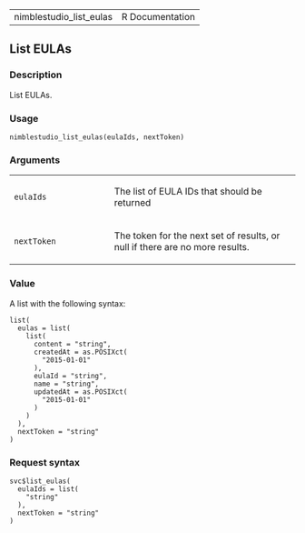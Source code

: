 <table style="width: 100%;">
<tbody>
<tr class="odd">
<td>nimblestudio_list_eulas</td>
<td style="text-align: right;">R Documentation</td>
</tr>
</tbody>
</table>

## List EULAs

### Description

List EULAs.

### Usage

    nimblestudio_list_eulas(eulaIds, nextToken)

### Arguments

<table>
<colgroup>
<col style="width: 35%" />
<col style="width: 65%" />
</colgroup>
<tbody>
<tr class="odd">
<td><code id="nimblestudio_list_eulas_:_eulaIds">eulaIds</code></td>
<td><p>The list of EULA IDs that should be returned</p></td>
</tr>
<tr class="even">
<td><code id="nimblestudio_list_eulas_:_nextToken">nextToken</code></td>
<td><p>The token for the next set of results, or null if there are no
more results.</p></td>
</tr>
</tbody>
</table>

### Value

A list with the following syntax:

    list(
      eulas = list(
        list(
          content = "string",
          createdAt = as.POSIXct(
            "2015-01-01"
          ),
          eulaId = "string",
          name = "string",
          updatedAt = as.POSIXct(
            "2015-01-01"
          )
        )
      ),
      nextToken = "string"
    )

### Request syntax

    svc$list_eulas(
      eulaIds = list(
        "string"
      ),
      nextToken = "string"
    )
